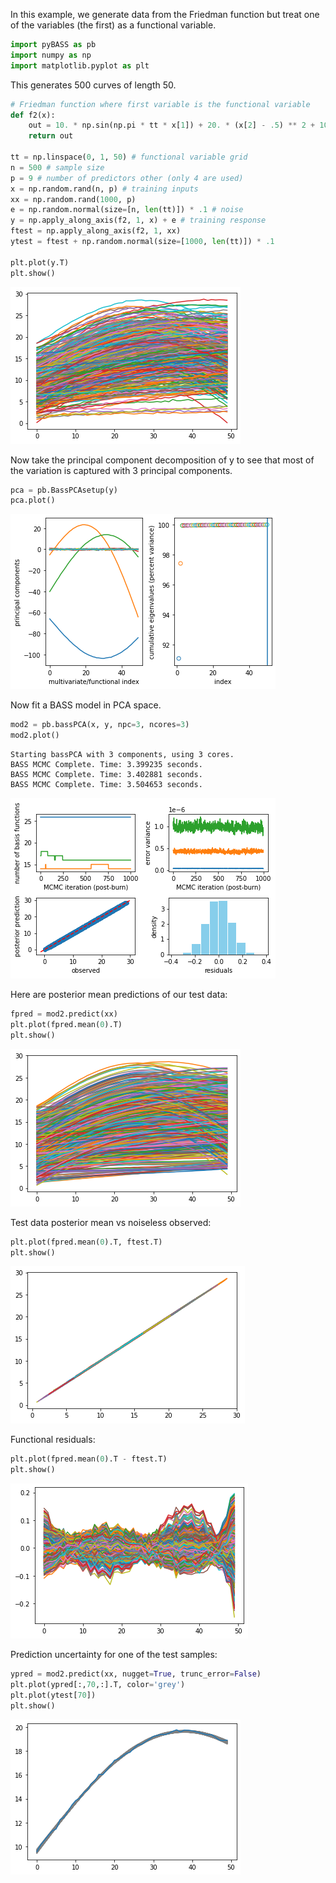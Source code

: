 In this example, we generate data from the Friedman function but treat one of the variables (the first) as a functional variable.


```python
import pyBASS as pb
import numpy as np
import matplotlib.pyplot as plt
```

This generates 500 curves of length 50.


```python
# Friedman function where first variable is the functional variable
def f2(x):
    out = 10. * np.sin(np.pi * tt * x[1]) + 20. * (x[2] - .5) ** 2 + 10 * x[3] + 5. * x[4]
    return out

tt = np.linspace(0, 1, 50) # functional variable grid
n = 500 # sample size
p = 9 # number of predictors other (only 4 are used)
x = np.random.rand(n, p) # training inputs
xx = np.random.rand(1000, p)
e = np.random.normal(size=[n, len(tt)]) * .1 # noise
y = np.apply_along_axis(f2, 1, x) + e # training response
ftest = np.apply_along_axis(f2, 1, xx)
ytest = ftest + np.random.normal(size=[1000, len(tt)]) * .1

plt.plot(y.T)
plt.show()
```


    
![png](ex2_files/ex2_3_0.png)
    


Now take the principal component decomposition of y to see that most of the variation is captured with 3 principal components.


```python
pca = pb.BassPCAsetup(y)
pca.plot()
```


    
![png](ex2_files/ex2_5_0.png)
    


Now fit a BASS model in PCA space.


```python
mod2 = pb.bassPCA(x, y, npc=3, ncores=3)
mod2.plot()
```

    Starting bassPCA with 3 components, using 3 cores.
    BASS MCMC Complete. Time: 3.399235 seconds.
    BASS MCMC Complete. Time: 3.402881 seconds.
    BASS MCMC Complete. Time: 3.504653 seconds.



    
![png](ex2_files/ex2_7_1.png)
    


Here are posterior mean predictions of our test data:


```python
fpred = mod2.predict(xx)
plt.plot(fpred.mean(0).T)
plt.show()
```


    
![png](ex2_files/ex2_9_0.png)
    


Test data posterior mean vs noiseless observed:


```python
plt.plot(fpred.mean(0).T, ftest.T)
plt.show()
```


    
![png](ex2_files/ex2_11_0.png)
    


Functional residuals:


```python
plt.plot(fpred.mean(0).T - ftest.T)
plt.show()
```


    
![png](ex2_files/ex2_13_0.png)
    


Prediction uncertainty for one of the test samples:


```python
ypred = mod2.predict(xx, nugget=True, trunc_error=False)
plt.plot(ypred[:,70,:].T, color='grey')
plt.plot(ytest[70])
plt.show()
```


    
![png](ex2_files/ex2_15_0.png)
    

